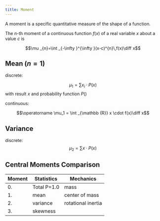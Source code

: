 ```yaml
---
title: Moment
---
```

A moment is a specific quantitative measure of the shape of a function.

 The $n$-th moment of a continuous function $f(x)$ of a real variable $x$ about a value $c$ is

$$\mu _{n}=\int _{-\infty }^{\infty }(x-c)^{n}\,f(x)\diff x$$

## Mean ($n = 1$)

discrete:

  $$\mu_1 =\sum x_i \cdot P(x)$$
  with result $x$ and probability function $P()$

continuous:

$$\operatorname \mu_1 = \int _{\mathbb {R}} x \cdot f(x)\diff x$$


## Variance

discrete:
$$\mu_2 =\sum x \cdot P(x)$$


## Central Moments Comparison
| Moment | Statistics | Mechanics |
|----|----|----|
| 0. | Total P=1.0 | mass |
| 1. | mean | center of mass |
| 2. | variance | rotational inertia |
| 3. | skewness |   |

